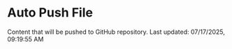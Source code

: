 # Auto Push File

Content that will be pushed to GitHub repository.
Last updated: 07/17/2025, 09:19:55 AM